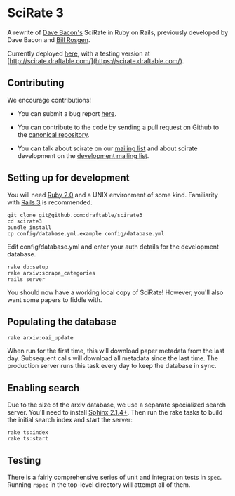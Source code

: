 # SciRate 3

A rewrite of [Dave Bacon's](http://dabacon.org) SciRate in Ruby on Rails, previously developed by Dave Bacon and [Bill Rosgen](http://intractable.ca/bill/).

Currently deployed [here](https://scirate3.herokuapp.com/), with a testing version at [http://scirate.draftable.com/](https://scirate.draftable.com/).

## Contributing

We encourage contributions!

* You can submit a bug report [here](https://github.com/draftable/scirate3/issues).

* You can contribute to the code by sending a pull request on Github to the [canonical repository](https://github.com/draftable/scirate3).

* You can talk about scirate on our [mailing list](https://groups.google.com/forum/?fromgroups=#!forum/scirate) and about scirate development on the [development mailing list](https://groups.google.com/forum/?fromgroups=#!forum/scirate-dev).

## Setting up for development

You will need [Ruby 2.0](http://www.ruby-lang.org/en/) and a UNIX environment of some kind. Familiarity with [Rails 3](http://rubyonrails.org/) is recommended.

```shell
git clone git@github.com:draftable/scirate3
cd scirate3
bundle install
cp config/database.yml.example config/database.yml
```

Edit config/database.yml and enter your auth details for the development database.

```shell
rake db:setup
rake arxiv:scrape_categories
rails server
```

You should now have a working local copy of SciRate! However, you'll also want some papers to fiddle with.

## Populating the database

```shell
rake arxiv:oai_update
```

When run for the first time, this will download paper metadata from the last day. Subsequent calls will download all metadata since the last time. The production server runs this task every day to keep the database in sync.

## Enabling search

Due to the size of the arxiv database, we use a separate specialized search server. You'll need to install [Sphinx 2.1.4+](http://sphinxsearch.com/downloads/release/). Then run the rake tasks to build the initial search index and start the server:

```shell
rake ts:index
rake ts:start
```

## Testing

There is a fairly comprehensive series of unit and integration tests in `spec`. Running `rspec` in the top-level directory will attempt all of them.
